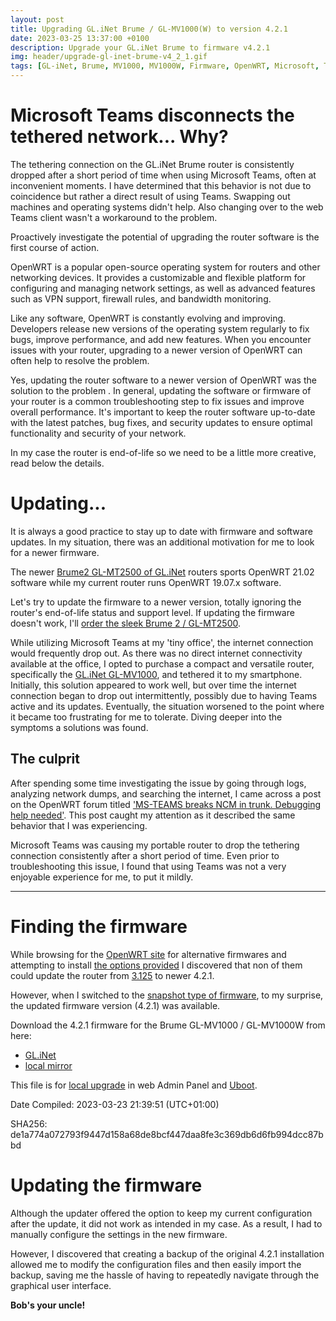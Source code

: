 ```yaml
---
layout: post
title: Upgrading GL.iNet Brume / GL-MV1000(W) to version 4.2.1
date: 2023-03-25 13:37:00 +0100
description: Upgrade your GL.iNet Brume to firmware v4.2.1 
img: header/upgrade-gl-inet-brume-v4_2_1.gif
tags: [GL-iNet, Brume, MV1000, MV1000W, Firmware, OpenWRT, Microsoft, Teams]
---
```


# Microsoft Teams disconnects the tethered network... Why?

The tethering connection on the GL.iNet Brume router is consistently dropped after a short period of time when using Microsoft Teams, often at inconvenient moments. I have determined that this behavior is not due to coincidence but rather a direct result of using Teams. Swapping out machines and operating systems didn't help. Also changing over to the web Teams client wasn't a workaround to the problem.

Proactively investigate the potential of upgrading the router software is the first course of action.

OpenWRT is a popular open-source operating system for routers and other networking devices. It provides a customizable and flexible platform for configuring and managing network settings, as well as advanced features such as VPN support, firewall rules, and bandwidth monitoring.

Like any software, OpenWRT is constantly evolving and improving. Developers release new versions of the operating system regularly to fix bugs, improve performance, and add new features. When you encounter issues with your router, upgrading to a newer version of OpenWRT can often help to resolve the problem.

Yes, updating the router software to a newer version of OpenWRT was the solution to the problem . In general, updating the software or firmware of your router is a common troubleshooting step to fix issues and improve overall performance. It's important to keep the router software up-to-date with the latest patches, bug fixes, and security updates to ensure optimal functionality and security of your network.

In my case the router is end-of-life so we need to be a little more creative, read below the details.

# Updating...

It is always a good practice to stay up to date with firmware and software updates. In my situation, there was an additional motivation for me to look for a newer firmware.

The newer [Brume2 GL-MT2500 of GL.iNet](https://www.gl-inet.com/products/gl-mt2500/) routers sports OpenWRT 21.02 software while my current router runs OpenWRT 19.07.x software.

Let's try to update the firmware to a newer version, totally ignoring the router's end-of-life status and support level. If updating the firmware doesn't work, I'll [order the sleek Brume 2 / GL-MT2500](https://store.gl-inet.com/collections/brume-2-gl-mt2500-mt2500a-security-gateway).

While utilizing Microsoft Teams at my 'tiny office', the internet connection would frequently drop out. As there was no direct internet connectivity available at the office, I opted to purchase a compact and versatile router, specifically the [GL.iNet GL-MV1000](https://www.gl-inet.com/products/gl-mv1000/), and tethered it to my smartphone. Initially, this solution appeared to work well, but over time the internet connection began to drop out intermittently, possibly due to having Teams active and its updates. Eventually, the situation worsened to the point where it became too frustrating for me to tolerate. Diving deeper into the symptoms a solutions was found.

## The culprit

After spending some time investigating the issue by going through logs, analyzing network dumps, and searching the internet, I came across a post on the OpenWRT forum titled ['MS-TEAMS breaks NCM in trunk. Debugging help needed'](https://forum.openwrt.org/t/ms-teams-breaks-ncm-in-trunk-debugging-help-needed/77724/2). This post caught my attention as it described the same behavior that I was experiencing.

Microsoft Teams was causing my portable router to drop the tethering connection consistently after a short period of time. Even prior to troubleshooting this issue, I found that using Teams was not a very enjoyable experience for me, to put it mildly.

---

# Finding the firmware

While browsing for the [OpenWRT site](https://openwrt.org/toh/gl.inet/gl-mv1000) for alternative firmwares and attempting to install [the options provided](https://openwrt.org/toh/gl.inet/gl-mv1000#installation) I discovered that non of them could update the router from [3.125](https://dl.gl-inet.com/?model=mv1000) to newer 4.2.1.

However, when I switched to the [snapshot type of firmware](https://dl.gl-inet.com/?model=mv1000&type=snapshot), to my surprise, the updated firmware version (4.2.1) was available.

Download the 4.2.1 firmware for the Brume GL-MV1000 / GL-MV1000W from here:

*   [GL.iNet](https://fw.gl-inet.com/firmware/snapshots/20230324/mv1000/openwrt-mv1000-4.2.1-0324-1679603991.img)
*   [local mirror](/assets/bin/openwrt-mv1000-4.2.1-0324-1679603991.img)

This file is for [local upgrade](https://docs.gl-inet.com/en/4/tutorials/firmware_upgrade/) in web Admin Panel and [Uboot](https://docs.gl-inet.com/en/4/tutorials/debrick/).

Date Compiled: 2023-03-23 21:39:51 (UTC+01:00)

SHA256: de1a774a072793f9447d158a68de8bcf447daa8fe3c369db6d6fb994dcc87bbd

# Updating the firmware

Although the updater offered the option to keep my current configuration after the update, it did not work as intended in my case. As a result, I had to manually configure the settings in the new firmware.

However, I discovered that creating a backup of the original 4.2.1 installation allowed me to modify the configuration files and then easily import the backup, saving me the hassle of having to repeatedly navigate through the graphical user interface.

__Bob's your uncle!__